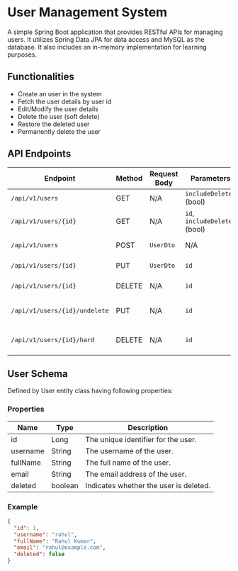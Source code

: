# User Management System

A simple Spring Boot application that provides RESTful APIs for managing users. It utilizes Spring Data JPA for data access and MySQL as the database. It also includes an in-memory implementation for learning purposes.

## Functionalities

- Create an user in the system
- Fetch the user details by user id
- Edit/Modify the user details
- Delete the user (soft delete)
- Restore the deleted user
- Permanently delete the user

## API Endpoints

| Endpoint                      | Method | Request Body | Parameters                    | Description                       |
| ----------------------------- | ------ | ------------ | ----------------------------- | --------------------------------- |
| `/api/v1/users`               | GET    | N/A          | `includeDeleted` (bool)       | Get all users                     |
| `/api/v1/users/{id}`          | GET    | N/A          | `id`, `includeDeleted` (bool) | Get a user by ID                  |
| `/api/v1/users`               | POST   | `UserDto`    | N/A                           | Add a new user                    |
| `/api/v1/users/{id}`          | PUT    | `UserDto`    | `id`                          | Update a user by ID               |
| `/api/v1/users/{id}`          | DELETE | N/A          | `id`                          | Soft delete a user by ID          |
| `/api/v1/users/{id}/undelete` | PUT    | N/A          | `id`                          | Restore a soft deleted user by ID |
| `/api/v1/users/{id}/hard`     | DELETE | N/A          | `id`                          | Permanently delete a user by ID   |

## User Schema

Defined by User entity class having following properties:

### Properties

| Name     | Type    | Description                            |
| -------- | ------- | -------------------------------------- |
| id       | Long    | The unique identifier for the user.    |
| username | String  | The username of the user.              |
| fullName | String  | The full name of the user.             |
| email    | String  | The email address of the user.         |
| deleted  | boolean | Indicates whether the user is deleted. |

### Example

```json
{
  "id": 1,
  "username": "rahul",
  "fullName": "Rahul Kumar",
  "email": "rahul@example.com",
  "deleted": false
}
```
